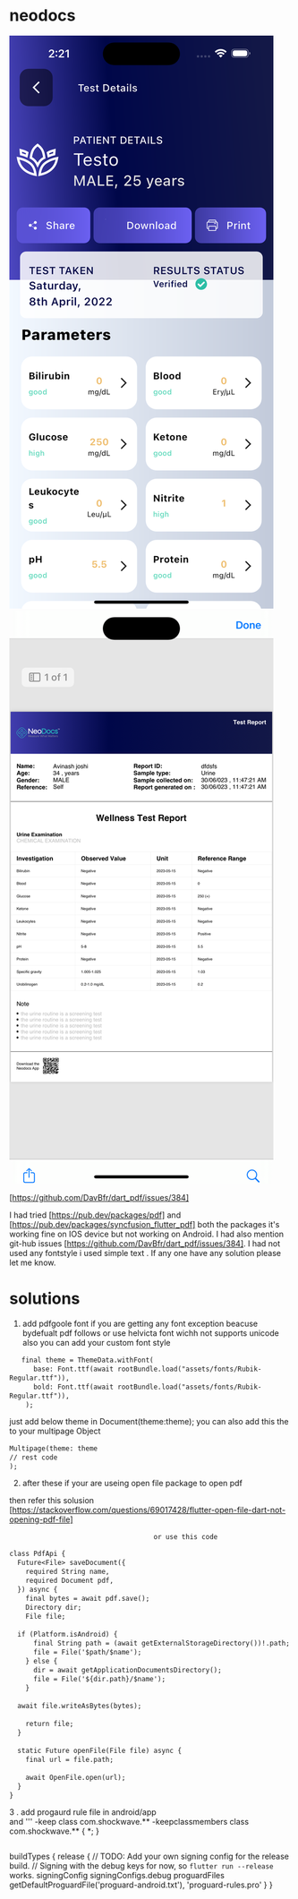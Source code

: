 # neodocs

![](screen_shots/1.png)
![](screen_shots/2.png)


[https://github.com/DavBfr/dart_pdf/issues/384]

I had tried [https://pub.dev/packages/pdf] and [https://pub.dev/packages/syncfusion_flutter_pdf] both the packages it's working fine on IOS device but not working on Android.
I had also mention git-hub issues [https://github.com/DavBfr/dart_pdf/issues/384]. 
I had not used any fontstyle i used simple text .
If any one have any solution please let me know. 

# solutions 

1. add pdfgoole font if you are getting any font exception beacuse bydefualt pdf follows or use helvicta font wichh not supports unicode 
also you can add your custom font style 
```
   final theme = ThemeData.withFont(
      base: Font.ttf(await rootBundle.load("assets/fonts/Rubik-Regular.ttf")),
      bold: Font.ttf(await rootBundle.load("assets/fonts/Rubik-Regular.ttf")),
    );
```
  just add below theme in Document(theme:theme);
you can also add this the to your multipage Object 
```
Multipage(theme: theme 
// rest code 
);
```
2. after these if your are useing open file package to open pdf 

then refer this solusion [https://stackoverflow.com/questions/69017428/flutter-open-file-dart-not-opening-pdf-file] 

                                        or use this code  
```
class PdfApi {
  Future<File> saveDocument({
    required String name,
    required Document pdf,
  }) async {
    final bytes = await pdf.save();
    Directory dir;
    File file;

  if (Platform.isAndroid) {
      final String path = (await getExternalStorageDirectory())!.path;
      file = File('$path/$name');
    } else {
      dir = await getApplicationDocumentsDirectory();
      file = File('${dir.path}/$name');
    }

  await file.writeAsBytes(bytes);

    return file;
  }

  static Future openFile(File file) async {
    final url = file.path;

    await OpenFile.open(url);
  }
}
```
3 . add progaurd rule file in android/app  
                    and
'''
 -keep class com.shockwave.**
 -keepclassmembers class com.shockwave.** { *; }
```  add above line in file 

```
 buildTypes {
        release {
            // TODO: Add your own signing config for the release build.
            // Signing with the debug keys for now, so `flutter run --release` works.
            signingConfig signingConfigs.debug
            proguardFiles getDefaultProguardFile('proguard-android.txt'), 'proguard-rules.pro'
        }
    }
```add proguardFiles rule


  
